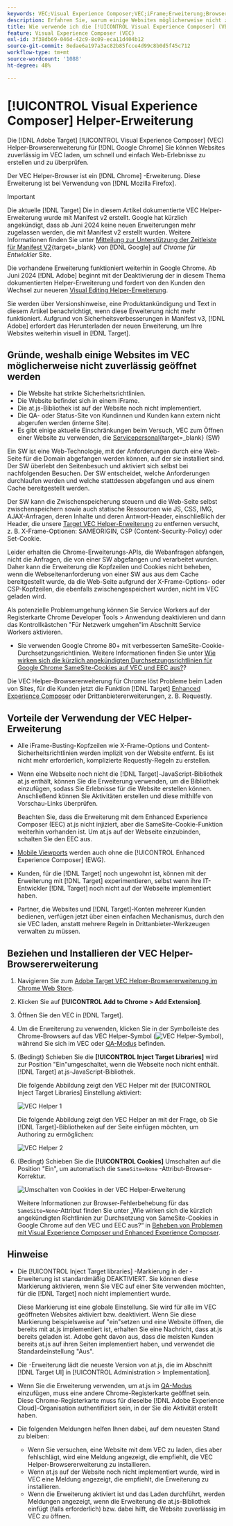 ```yaml
---
keywords: VEC;Visual Experience Composer;VEC;iFrame;Erweiterung;Browser
description: Erfahren Sie, warum einige Websites möglicherweise nicht zuverlässig in der [!UICONTROL Visual Experience Composer] (VEC). Mit der VEC Helper-Browsererweiterung können Sie Websites zuverlässig in VEC laden.
title: Wie verwende ich die [!UICONTROL Visual Experience Composer] (VEC) Helper Extension?
feature: Visual Experience Composer (VEC)
exl-id: 3f38db69-046d-42c9-8c09-eca11d404b12
source-git-commit: 8edae6a197a3ac82b85fcce4d99c8b0d5f45c712
workflow-type: tm+mt
source-wordcount: '1088'
ht-degree: 48%

---
```


# [!UICONTROL Visual Experience Composer] Helper-Erweiterung

Die [!DNL Adobe Target] [!UICONTROL Visual Experience Composer] (VEC) Helper-Browsererweiterung für [!DNL Google Chrome] Sie können Websites zuverlässig im VEC laden, um schnell und einfach Web-Erlebnisse zu erstellen und zu überprüfen.

Der VEC Helper-Browser ist ein [!DNL Chrome] -Erweiterung. Diese Erweiterung ist bei Verwendung von [!DNL Mozilla Firefox].

>[!IMPORTANT]
>
>Die aktuelle [!DNL Target] Die in diesem Artikel dokumentierte VEC Helper-Erweiterung wurde mit Manifest v2 erstellt. Google hat kürzlich angekündigt, dass ab Juni 2024 keine neuen Erweiterungen mehr zugelassen werden, die mit Manifest v2 erstellt wurden. Weitere Informationen finden Sie unter [Mitteilung zur Unterstützung der Zeitleiste für Manifest V2](https://developer.chrome.com/docs/extensions/develop/migrate/mv2-deprecation-timeline){target=_blank} von [!DNL Google] auf *Chrome für Entwickler* Site.
>
>Die vorhandene Erweiterung funktioniert weiterhin in Google Chrome. Ab Juni 2024 [!DNL Adobe] beginnt mit der Deaktivierung der in diesem Thema dokumentierten Helper-Erweiterung und fordert von den Kunden den Wechsel zur neueren [Visual Editing Helper-Erweiterung](/help/main/c-experiences/c-visual-experience-composer/r-troubleshoot-composer/visual-editing-helper-extension.md).
>
Sie werden über Versionshinweise, eine Produktankündigung und Text in diesem Artikel benachrichtigt, wenn diese Erweiterung nicht mehr funktioniert. Aufgrund von Sicherheitsverbesserungen in Manifest v3, [!DNL Adobe] erfordert das Herunterladen der neuen Erweiterung, um Ihre Websites weiterhin visuell in [!DNL Target].

## Gründe, weshalb einige Websites im VEC möglicherweise nicht zuverlässig geöffnet werden

* Die Website hat strikte Sicherheitsrichtlinien.
* Die Website befindet sich in einem iFrame.
* Die at.js-Bibliothek ist auf der Website noch nicht implementiert.
* Die QA- oder Status-Site von Kundinnen und Kunden kann extern nicht abgerufen werden (interne Site).
* Es gibt einige aktuelle Einschränkungen beim Versuch, VEC zum Öffnen einer Website zu verwenden, die [Servicepersonal](https://developer.mozilla.org/de/docs/Web/API/Service_Worker_API){target=_blank} (SW)

Ein SW ist eine Web-Technologie, mit der Anforderungen durch eine Web-Seite für die Domain abgefangen werden können, auf der sie installiert sind. Der SW überlebt den Seitenbesuch und aktiviert sich selbst bei nachfolgenden Besuchen. Der SW entscheidet, welche Anforderungen durchlaufen werden und welche stattdessen abgefangen und aus einem Cache bereitgestellt werden.

Der SW kann die Zwischenspeicherung steuern und die Web-Seite selbst zwischenspeichern sowie auch statische Ressourcen wie JS, CSS, IMG, AJAX-Anfragen, deren Inhalte und deren Antwort-Header, einschließlich der Header, die unsere [Target VEC Helper-Erweiterung](/help/main/c-experiences/c-visual-experience-composer/r-troubleshoot-composer/vec-helper-browser-extension.md) zu entfernen versucht, z. B. X-Frame-Optionen: SAMEORIGIN, CSP (Content-Security-Policy) oder Set-Cookie.

Leider erhalten die Chrome-Erweiterungs-APIs, die Webanfragen abfangen, nicht die Anfragen, die von einer SW abgefangen und verarbeitet wurden. Daher kann die Erweiterung die Kopfzeilen und Cookies nicht beheben, wenn die Webseitenanforderung von einer SW aus aus dem Cache bereitgestellt wurde, da die Web-Seite aufgrund der X-Frame-Options- oder CSP-Kopfzeilen, die ebenfalls zwischengespeichert wurden, nicht im VEC geladen wird.

Als potenzielle Problemumgehung können Sie Service Workers auf der Registerkarte Chrome Developer Tools > Anwendung deaktivieren und dann das Kontrollkästchen &quot;Für Netzwerk umgehen&quot;im Abschnitt Service Workers aktivieren.

* Sie verwenden Google Chrome 80+ mit verbesserten SameSite-Cookie-Durchsetzungsrichtlinien. Weitere Informationen finden Sie unter [Wie wirken sich die kürzlich angekündigten Durchsetzungsrichtlinien für Google Chrome SameSite-Cookies auf VEC und EEC aus?](/help/main/c-experiences/c-visual-experience-composer/r-troubleshoot-composer/issues-related-to-the-visual-experience-composer-vec-and-enhanced-experience-composer-eec.md#samesite)?

Die VEC Helper-Browsererweiterung für Chrome löst Probleme beim Laden von Sites, für die Kunden jetzt die Funktion [!DNL Target] [Enhanced Experience Composer](/help/main/administrating-target/visual-experience-composer-set-up.md#eec) oder Drittanbietererweiterungen, z. B. Requestly.

## Vorteile der Verwendung der VEC Helper-Erweiterung

* Alle iFrame-Busting-Kopfzeilen wie X-Frame-Options und Content-Sicherheitsrichtlinien werden implizit von der Website entfernt. Es ist nicht mehr erforderlich, komplizierte Requestly-Regeln zu erstellen.
* Wenn eine Webseite noch nicht die [!DNL Target]-JavaScript-Bibliothek at.js enthält, können Sie die Erweiterung verwenden, um die Bibliothek einzufügen, sodass Sie Erlebnisse für die Website erstellen können. Anschließend können Sie Aktivitäten erstellen und diese mithilfe von Vorschau-Links überprüfen.

  Beachten Sie, dass die Erweiterung mit dem Enhanced Experience Composer (EEC) at.js nicht injiziert, aber die SameSite-Cookie-Funktion weiterhin vorhanden ist. Um at.js auf der Webseite einzubinden, schalten Sie den EEC aus.

* [Mobile Viewports](/help/main/c-experiences/c-visual-experience-composer/mobile-viewports.md) werden auch ohne die [!UICONTROL Enhanced Experience Composer] (EWG).
* Kunden, für die [!DNL Target] noch ungewohnt ist, können mit der Erweiterung mit [!DNL Target] experimentieren, selbst wenn ihre IT-Entwickler [!DNL Target] noch nicht auf der Webseite implementiert haben.
* Partner, die Websites und [!DNL Target]-Konten mehrerer Kunden bedienen, verfügen jetzt über einen einfachen Mechanismus, durch den sie VEC laden, anstatt mehrere Regeln in Drittanbieter-Werkzeugen verwalten zu müssen.

## Beziehen und Installieren der VEC Helper-Browsererweiterung

1. Navigieren Sie zum [Adobe Target VEC Helper-Browsererweiterung im Chrome Web Store](https://chrome.google.com/webstore/detail/adobe-target-vec-helper/ggjpideecfnbipkacplkhhaflkdjagak).
1. Klicken Sie auf **[!UICONTROL Add to Chrome > Add Extension]**.
1. Öffnen Sie den VEC in [!DNL Target].
1. Um die Erweiterung zu verwenden, klicken Sie in der Symbolleiste des Chrome-Browsers auf das VEC Helper-Symbol (![VEC Helper-Symbol](/help/main/c-experiences/c-visual-experience-composer/r-troubleshoot-composer/assets/vec-help-extension.png)), während Sie sich im VEC oder [QA-Modus](/help/main/c-activities/c-activity-qa/activity-qa.md) befinden.
1. (Bedingt) Schieben Sie die **[!UICONTROL Inject Target Libraries]** wird zur Position &quot;Ein&quot;umgeschaltet, wenn die Webseite noch nicht enthält. [!DNL Target] at.js-JavaScript-Bibliothek.

   Die folgende Abbildung zeigt den VEC Helper mit der [!UICONTROL Inject Target Libraries] Einstellung aktiviert:

   ![VEC Helper 1](/help/main/c-experiences/c-visual-experience-composer/r-troubleshoot-composer/assets/vec-help-extension-1.png)

   Die folgende Abbildung zeigt den VEC Helper an mit der Frage, ob Sie [!DNL Target]-Bibliotheken auf der Seite einfügen möchten, um Authoring zu ermöglichen:

   ![VEC Helper 2](/help/main/c-experiences/c-visual-experience-composer/r-troubleshoot-composer/assets/vec-helper.png)

1. (Bedingt) Schieben Sie die **[!UICONTROL Cookies]** Umschalten auf die Position &quot;Ein&quot;, um automatisch die `SameSite=None` -Attribut-Browser-Korrektur.

   ![Umschalten von Cookies in der VEC Helper-Erweiterung](/help/main/c-experiences/c-visual-experience-composer/r-troubleshoot-composer/assets/cookies-vec-helper.png)

   Weitere Informationen zur Browser-Fehlerbehebung für das `SameSite=None`-Attribut finden Sie unter „Wie wirken sich die kürzlich angekündigten Richtlinien zur Durchsetzung von SameSite-Cookies in Google Chrome auf den VEC und EEC aus?“ in [Beheben von Problemen mit Visual Experience Composer und Enhanced Experience Composer](/help/main/c-experiences/c-visual-experience-composer/r-troubleshoot-composer/issues-related-to-the-visual-experience-composer-vec-and-enhanced-experience-composer-eec.md#samesite).

## Hinweise

* Die [!UICONTROL Inject Target libraries] -Markierung in der -Erweiterung ist standardmäßig DEAKTIVIERT. Sie können diese Markierung aktivieren, wenn Sie VEC auf einer Site verwenden möchten, für die [!DNL Target] noch nicht implementiert wurde.

  Diese Markierung ist eine globale Einstellung. Sie wird für alle im VEC geöffneten Websites aktiviert bzw. deaktiviert. Wenn Sie diese Markierung beispielsweise auf &quot;ein&quot;setzen und eine Website öffnen, die bereits mit at.js implementiert ist, erhalten Sie eine Nachricht, dass at.js bereits geladen ist. Adobe geht davon aus, dass die meisten Kunden bereits at.js auf ihren Seiten implementiert haben, und verwendet die Standardeinstellung &quot;Aus&quot;.

* Die -Erweiterung lädt die neueste Version von at.js, die im Abschnitt [!DNL Target UI] in [!UICONTROL Administration > Implementation].
* Wenn Sie die Erweiterung verwenden, um at.js im [QA-Modus](/help/main/c-activities/c-activity-qa/activity-qa.md) einzufügen, muss eine andere Chrome-Registerkarte geöffnet sein. Diese Chrome-Registerkarte muss für dieselbe [!DNL Adobe Experience Cloud]-Organisation authentifiziert sein, in der Sie die Aktivität erstellt haben.
* Die folgenden Meldungen helfen Ihnen dabei, auf dem neuesten Stand zu bleiben:

   * Wenn Sie versuchen, eine Website mit dem VEC zu laden, dies aber fehlschlägt, wird eine Meldung angezeigt, die empfiehlt, die VEC Helper-Browsererweiterung zu installieren.
   * Wenn at.js auf der Website noch nicht implementiert wurde, wird in VEC eine Meldung angezeigt, die empfiehlt, die Erweiterung zu installieren.
   * Wenn die Erweiterung aktiviert ist und das Laden durchführt, werden Meldungen angezeigt, wenn die Erweiterung die at.js-Bibliothek einfügt (falls erforderlich) bzw. dabei hilft, die Website zuverlässig im VEC zu öffnen.
